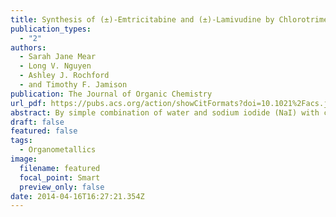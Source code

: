 ```yaml
---
title: Synthesis of (±)-Emtricitabine and (±)-Lamivudine by Chlorotrimethylsilane–Sodium Iodide-Promoted Vorbrüggen Glycosylation
publication_types:
  - "2"
authors:
  - Sarah Jane Mear
  - Long V. Nguyen
  - Ashley J. Rochford
  - and Timothy F. Jamison
publication: The Journal of Organic Chemistry
url_pdf: https://pubs.acs.org/action/showCitFormats?doi=10.1021%2Facs.joc.1c02772&href=/doi/10.1021%2Facs.joc.1c02772
abstract: By simple combination of water and sodium iodide (NaI) with chlorotrimethylsilane (TMSCl), promotion of a Vorbrüggen glycosylation en route to essential HIV drugs emtricitabine (FTC) and lamivudine (3TC) is achieved. TMSCl–NaI in wet solvent (0.1 M water) activates a 1,3-oxathiolanyl acetate donor for N-glycosylation of silylated cytosine derivatives, leading to cis-oxathiolane products with up to 95% yield and >20:1 dr. This telescoped sequence is followed by recrystallization and borohydride reduction, resulting in rapid synthesis of (±)-FTC/3TC from a tartrate diester.
draft: false
featured: false
tags:
  - Organometallics
image:
  filename: featured
  focal_point: Smart
  preview_only: false
date: 2014-04-16T16:27:21.354Z
---
```

